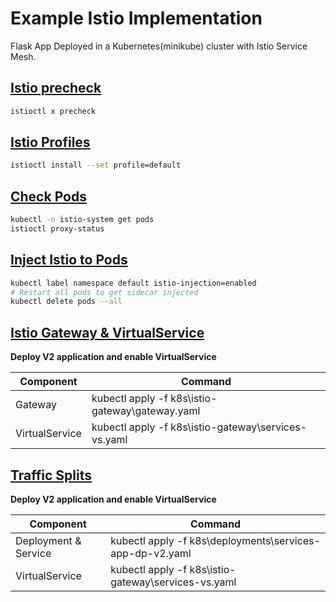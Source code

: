 # Example Istio Implementation

Flask App Deployed in a Kubernetes(minikube) cluster with Istio Service Mesh.

## <u>Istio precheck</u>

```bash
istioctl x precheck
```

## <u>[Istio Profiles](https://istio.io/latest/docs/setup/additional-setup/config-profiles/)</u>

```bash
istioctl install --set profile=default
```

## <u>Check Pods</u>

```bash
kubectl -n istio-system get pods
istioctl proxy-status
```

## <u>Inject Istio to Pods</u>

```bash
kubectl label namespace default istio-injection=enabled
# Restart all pods to get sidecar injected
kubectl delete pods --all
```

## <u>Istio Gateway & VirtualService</u>

**Deploy V2 application and enable VirtualService**

Component | Command
------------ | -------------
Gateway | kubectl apply -f k8s\istio-gateway\gateway.yaml
VirtualService | kubectl apply -f k8s\istio-gateway\services-vs.yaml

## <u>Traffic Splits</u>

**Deploy V2 application and enable VirtualService**

Component | Command
------------ | -------------
Deployment & Service | kubectl apply -f k8s\deployments\services-app-dp-v2.yaml
VirtualService | kubectl apply -f k8s\istio-gateway\services-vs.yaml
